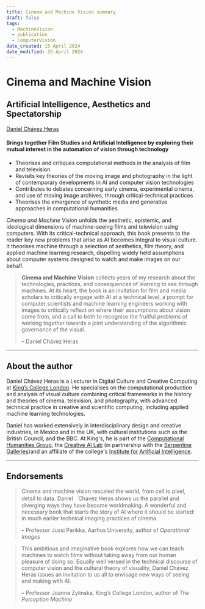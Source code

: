 ```yaml
---
title: Cinema and Machine Vision summary
draft: false
tags:
  - MachineVision
  - publication
  - ComputerVision
date_created: 15 April 2024
date_modified: 15 April 2024
---
```


# Cinema and Machine Vision

## Artificial Intelligence, Aesthetics and Spectatorship

[Daniel Chávez Heras](https://movingpixel.net/)
#### Brings together Film Studies and Artificial Intelligence by exploring their mutual interest in the automation of vision through technology

- Theorises and critiques computational methods in the analysis of film and television
- Revisits key theories of the moving image and photography in the light of contemporary developments in AI and computer vision technologies
- Contributes to debates concerning early cinema, experimental cinema, and use of moving image archives, through critical-technical practices
- Theorises the emergence of synthetic media and generative approaches in computational humanities

_Cinema and Machine Vision_ unfolds the aesthetic, epistemic, and ideological dimensions of machine-seeing films and television using computers. With its critical-technical approach, this book presents to the reader key new problems that arise as AI becomes integral to visual culture. It theorises machine through a selection of aesthetics, film theory, and applied machine learning research, dispelling widely held assumptions about computer systems designed to watch and make images on our behalf.

>**Cinema and Machine Vision** collects years of my research about the technologies, practices, and consequences of learning to see through machines. At its heart, the book is an invitation for film and media scholars to critically engage with AI at a technical level, a prompt for computer scientists and machine learning engineers working with images to critically reflect on where their assumptions about vision come from, and a call to both to recognise the fruitful problems of working together towards a joint understanding of the algorithmic governance of the visual.
>
> – Daniel Chávez Heras


---
## About the author
Daniel Chávez Heras is a Lecturer in Digital Culture and Creative Computing at [King’s College London](https://www.kcl.ac.uk/people/daniel-chavez-heras). He specialises on the computational production and analysis of visual culture combining critical frameworks in the history and theories of cinema, television, and photography, with advanced technical practice in creative and scientific computing, including applied machine learning technologies.

Daniel has worked extensively in interdisciplinary design and creative industries, in Mexico and in the UK, with cultural institutions such as the British Council, and the BBC. At King's, he is part of the [Computational Humanities Group](https://www.kcl.ac.uk/research/computational-humanities-research-group), the [Creative AI Lab](https://creative-ai.org/info) (in partnership with the [Serpentine Galleries](https://www.serpentinegalleries.org/))and an affiliate of the college's [Institute for Artificial Intelligence](https://www.kcl.ac.uk/ai). 

---
## Endorsements

> Cinema and machine vision rescaled the world, from cell to pixel, detail to data. Daniel　Chavez Heras shows us the parallel and diverging ways they have become worldmaking. A wonderful and necessary book that starts the story of AI where it should be started: in much earlier technical imaging practices of cinema.
> 
> – Professor Jussi Parikka, Aarhus University, author of _Operational Images_


>This ambitious and imaginative book explores how we can teach machines to watch films without taking away from our human pleasure of doing so. Equally well versed in the technical discourse of computer vision and the cultural theory of visuality, Daniel Chávez Heras issues an invitation to us all to envisage new ways of seeing and making with AI.
>
>– Professor Joanna Zylinska, King’s College London, author of _The Perception Machine_


